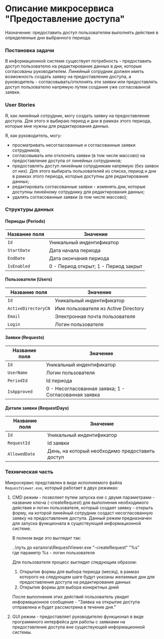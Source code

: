# Описание микросервиса "Предоставление доступа"

Назначение: предоставить доступ пользователям выполнять действия в определенные дни выбранного периода.

### Постановка задачи

В информационной системе существует потребность - предоставить доступ пользователю на редактирование данных в дни, которые согласованы руководителем. Линейный сотрудник должен иметь возможность создать заявку на предоставление доступа, а руководитель - согласовывать/отклонять эти заявки или предоставлять доступ пользователю напрямую путем создания уже согласованной заявки. 

### User Stories

Я, как линейный сотрудник, могу создать заявку на предоставление доступа. Для этого я выбираю период и дни в рамках этого периода, которые мне нужны для редактирования данных.

Я, как руководитель, могу:
* просматривать несогласованные и согласованные заявки сотрудников;
* согласовывать или отклонять заявки (в том числе массово) на предоставление доступа от линейных сотрудников;
* предоставлять доступ линейным сотрудникам напрямую (без заявок от них). Для этого выбирать пользователей из списка, период и дни в рамках этого периода, которые доступны для редактирования данных;
* редактировать согласованные заявки - изменять дни, которые доступны линейному сотруднику для редактирования данных;
* удалять согласованные заявки (в том числе массово);

### Структуры данных

#### Периоды (Periods)

| Название поля   | Значение                              |
| --------------- | ------------------------------------- |
| `Id`            | Уникальный индентификатор             |
| `StartDate`     | Дата начала периода                   |
| `EndDate`       | Дата окончания периода                |
| `IsEnabled`     | 0 - Период открыт; 1 - Период закрыт  |

#### Пользователи (Users)

| Название поля       | Значение                             |
| ------------------- | ------------------------------------ |
| `Id`                | Уникальный индентификатор            |
| `ActiveDirectoryCN` | Имя пользователя из Active Directory |
| `Email`             | Электронная почта пользователя       |
| `Login`             | Логин пользователя                   |

#### Заявки (Requests)

| Название поля | Значение                                             |
| ------------- | ---------------------------------------------------- |
| `Id`          | Уникальный индентификатор                            |
| `UserName`    | Логин пользователя                                   |
| `PeriodId`    | Id периода                                           |
| `IsApproved`  | 0 - Несогласованная заявка; 1 - Согласованная заявка |

#### Детали заявки (RequestDays)

| Название поля | Значение                                        |
| ------------- | ----------------------------------------------- |
| `Id`          | Уникальный индентификатор                       |
| `RequestId`   | Id заявки                                       |
| `AllowedDate` | День, на который необходимо предоставить доступ |

### Техническая часть

Микросервис представлен в виде исполняемого файла `RequestViewer.exe`, который работает в двух режимах:
1. CMD режим - позволяет путем запуска exe с двумя параметрами - название ключа (-createRequest) для выполнения необходимого действия и логин пользователя, который создает заявку - открыть форму, на которой линейный сотрудник создаст несогласованную заявку на предоставление доступа. Данный режим предназначен для запуска функционала в существующей информационной системе.

    В полном виде это выглядит так:

    ..\путь до каталога\RequestViewer.exe "-createRequest" "%s"
    <br>где параметр %s - логин пользователя

    Для пользователя процесс выглядит следующим образом:
    1. Открытие формы для выбора периода (месяц), в рамках которого на следующем шаге будут указаны желаемые дни для предоставления доступа на редактирование данных
    2. Открытие формы для выбора конкретных дней

    После выполнения этих действий пользователь увидит информационное сообщение - "Заявка на открытие доступа отправлена и будет рассмотрена в течение дня."

2. GUI режим - предоставляет руководителю функционал в виде программного интерфейса для работы с заявками на предоставление доступа вне существующей информационной системы.
